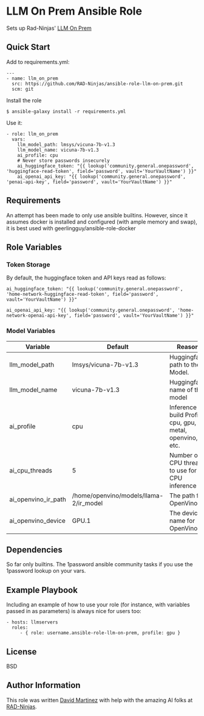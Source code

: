 LLM On Prem Ansible Role
=========

Sets up Rad-Ninjas' [LLM On Prem](https://github.com/RAD-Ninjas/llm-on-prem)

Quick Start
-----------

Add to requirements.yml:

    ---
    - name: llm_on_prem
      src: https://github.com/RAD-Ninjas/ansible-role-llm-on-prem.git
      scm: git

Install the role

    $ ansible-galaxy install -r requirements.yml

Use it:

    - role: llm_on_prem
      vars:
        llm_model_path: lmsys/vicuna-7b-v1.3
        llm_model_name: vicuna-7b-v1.3
        ai_profile: cpu
        # Never store passwords insecurely
        ai_huggingface_token: "{{ lookup('community.general.onepassword', 'huggingface-read-token', field='password', vault='YourVaultName') }}"
        ai_openai_api_key: "{{ lookup('community.general.onepassword', 'penai-api-key', field='password', vault='YourVaultName') }}"

Requirements
------------

An attempt has been made to only use ansible builtins. However, since it assumes docker is installed and configured (with ample memory and swap), it is best used with geerlingguy/ansible-role-docker

Role Variables
--------------

### Token Storage

By default, the huggingface token and API keys read as follows:

    ai_huggingface_token: "{{ lookup('community.general.onepassword', 'home-network-huggingface-read-token', field='password', vault='YourVaultName') }}"

    ai_openai_api_key: "{{ lookup('community.general.onepassword', 'home-network-openai-api-key', field='password', vault='YourVaultName') }}"

### Model Variables

| Variable | Default | Reason |
|---|---|---|
| llm_model_path | lmsys/vicuna-7b-v1.3 | Huggingface path to the Model.
| llm_model_name | vicuna-7b-v1.3 | Huggingface name of the model
| ai_profile | cpu | Inference build Profile. cpu, gpu, metal, openvino, etc.
|  ai_cpu_threads | 5 |  Number of CPU threads to use for CPU inference
| ai_openvino_ir_path | /home/openvino/models/llama-2/ir_model | The path for OpenVino IR
| ai_openvino_device | GPU.1 | The device name for OpenVino

Dependencies
------------

So far only builtins. The 1password ansible community tasks if you use the 1password lookup on your vars.

Example Playbook
----------------

Including an example of how to use your role (for instance, with variables passed in as parameters) is always nice for users too:

    - hosts: llmservers
      roles:
         - { role: username.ansible-role-llm-on-prem, profile: gpu }

License
-------

BSD

Author Information
------------------

This role was written [David Martinez](https://github.com/hackerdude) with help with the amazing AI folks at [RAD-Ninjas](https://github.com/RAD-Ninjas).
